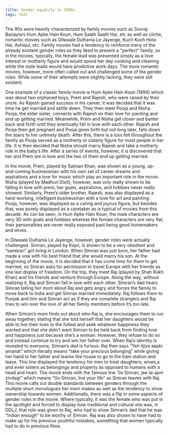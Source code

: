 ```yaml
---
title: Gender equality in 1990s
tags: TeXt
---
```


The 90s were heavily characterized by family movies such as Sooraj Barjayta’s Hum Apke Hain Koun, Hum Saath Saath Hai, etc as well as cliche, romantic movies such as Dilwaale Dulhania Le Jayenge, Kuch Kuch Hota Hai, Ashiqui, etc. Family movies had a tendency to reinforce many of the already existent gender roles as they liked to present a "perfect" family, so in the movies, typically, the female lead was presented simply as a love interest or motherly figure and would spend her day cooking and cleaning while the male leads would have prodictive work days. The more romantic movies, however, more often called out and challenged some of the gender roles. While some of their attempts were slightly lacking, they were still existent.

One example of a classic family-movie is Hum Apke Hain Koun (1994) which was about two orphaned boys, Prem and Rajesh, who were raised by their uncle. As Rajesh gained success in his career, it was decided that it was time he get married and settle down. They then meet Pooja and Nisha. Pooja, the elder sister, connects with Rajesh on their love for painting and end up getting married. Meanwhile, Prem and Nisha get closer and banter back and forth until they eventually fall in love with each other. Rajesh and Pooja then get pregnant and Pooja gives birth but not long later, falls down the stairs to her untimely death. After this, there is a loss felt throughout the family as Pooja served as a motherly or sisterly figure for most people in her life. It is then decided that Nisha should marry Rajesh and take a motherly role in the baby’s life. After a series of events, however, it is discovered that her and Prem are in love and the two of them end up getting married. 

In the movie, Prem, played by Salman Khan, was shown as a young, up-and-coming businessman with his own set of career dreams and aspirations and a love for music which play an important role in the movie. Nisha (played by Madhuri Dixit), however, was only really shown to be falling in love with prem, her goals, aspirations, and hobbies never really showed. Similarly, Prem’s older brother, Rajesh, was also displayed as a hard-working, intelligent businessman with a love for art and painting. Pooja, however, was displayed as a caring and joyous figure, but besides that, was purely displayed as a caretaker as is typical of movies from this decade. As can be seen, in Hum Apke Hain Koun, the male characters are very 3D with goals and hobbies whereas the female characters are very flat, their personalities are never really exposed past being good homemakers and wives. 

In Dilwaale Dulhania Le Jayenge, however, gender roles were actually challenged. Simran, played by Kajol, is shown to be a very obedient and “sanskari” girl living in London. When Simran was just born, her father had made a vow with his best friend that she would marry his son. At the beginning of the movie, it is decided that it has come time for them to get married, so Simran asks for permission to travel Europe with her friends as one last display of freedom. On the trip, they meet Raj (played by Shah Rukh Khan) and his friends and venture through Europe. Along the way, without realizing it, Raj and Simran fall in love with each other. Simran’s dad hears Simran telling her mom about Raj and gets angry and forces the family to move back to India and get Simran married immediately. Raj follows them to Punjab and him and Simran act as if they are complete strangers and Raj tries to win over the love of all her family members before it’s too late. 

When Simran’s mom finds out about who Raj is, she encourages them to run away together, stating that she told herself that her daughters would be able to live their lives to the fullest and seek whatever happiness they wanted and that she didn’t want Simran to be held back from finding love and happiness just because she’s a woman. However, they refuse to do so and instead continue to try and win her father over. When Raj’s identity is revealed to everyone, Simran’s dad is furious. Raj then says “Yeh lijiye aapki amanat” which literally means “take your precious belonging” while giving her hand to her father and leaves the house to go to the train station and leave. This line displayed the tendency for men to treat daughters, wives,a and even sisters as belongings and property as opposed to humans with a head and heart. The movie ends with the famous line “Ja Simran, jee lai apni zindagi” which means “Go Simran, live your life” as Simran leaves with Raj. This movie calls out double standards between genders through the multiple short monologues her mom makes as well as the tendency to show ownership towards women. Additionally, there was a flip in some aspects of gender roles in the movie. Where typically, it was the female who was put in the spotlight and forced to display how traditional and cultural she was, in DDLJ, that role was given to Raj, who had to show Simran’s dad that he was “Indian enough” to be worthy of Simran. Raj was also shown to have had to make up for his previous youthful mistakes, something that women typically had to do in previous films. 


<!--more-->
